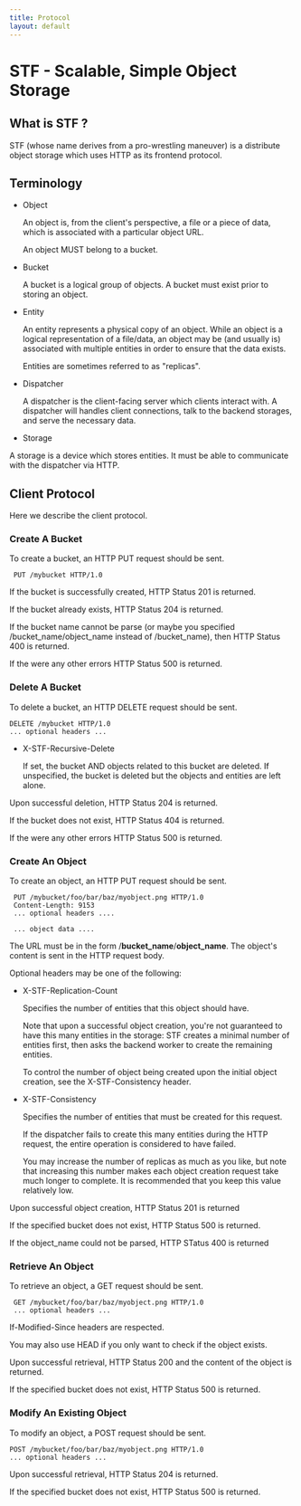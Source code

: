```yaml
---
title: Protocol
layout: default
---
```


# STF - Scalable, Simple Object Storage

## What is STF ?

STF (whose name derives from a pro-wrestling maneuver) is a distribute object storage which uses HTTP as its frontend protocol.

## Terminology

* Object

    An object is, from the client's perspective, a file or a piece of
    data, which is associated with a particular object URL.
    
    An object MUST belong to a bucket.

* Bucket

    A bucket is a logical group of objects. A bucket must exist prior to storing an object.

* Entity

    An entity represents a physical copy of an object. While an object is a logical representation of a file/data, an object may be (and usually is) associated with multiple entities in order to ensure that the data exists.

    Entities are sometimes referred to as "replicas".

* Dispatcher

    A dispatcher is the client-facing server which clients interact with. A dispatcher will handles client connections, talk to the backend storages, and serve the necessary data.

* Storage

A storage is a device which stores entities. It must be able to communicate with the dispatcher via HTTP.

## Client Protocol

Here we describe the client protocol.

### Create A Bucket

To create a bucket, an HTTP PUT request should be sent.

     PUT /mybucket HTTP/1.0

If the bucket is successfully created, HTTP Status 201 is returned.

If the bucket already exists, HTTP Status 204 is returned.

If the bucket name cannot be parse (or maybe you specified /bucket_name/object_name instead of /bucket_name), then HTTP Status 400 is returned.

If the were any other errors HTTP Status 500 is returned.

### Delete A Bucket

To delete a bucket, an HTTP DELETE request should be sent.

    DELETE /mybucket HTTP/1.0
    ... optional headers ...

* X-STF-Recursive-Delete

    If set, the bucket AND objects related to this bucket are deleted.
    If unspecified, the bucket is deleted but the objects and entities are
    left alone.

Upon successful deletion, HTTP Status 204 is returned.

If the bucket does not exist, HTTP Status 404 is returned.

If the were any other errors HTTP Status 500 is returned.

### Create An Object

To create an object, an HTTP PUT request should be sent.

     PUT /mybucket/foo/bar/baz/myobject.png HTTP/1.0
     Content-Length: 9153
     ... optional headers ....
     
     ... object data ....

The URL must be in the form /**bucket_name**/**object_name**. The object's content is sent in the HTTP request body.

Optional headers may be one of the following:

* X-STF-Replication-Count

    Specifies the number of entities that this object should have.
    
    Note that upon a successful object creation, you're not guaranteed
    to have this many entities in the storage: STF creates a minimal
    number of entities first, then asks the backend worker to create
    the remaining entities.

    To control the number of object being created upon the initial
    object creation, see the X-STF-Consistency header.

* X-STF-Consistency

    Specifies the number of entities that must be created for this request.

    If the dispatcher fails to create this many entities during
    the HTTP request, the entire operation is considered to have failed.

    You may increase the number of replicas as much as you like, but note
    that increasing this number makes each object creation request take
    much longer to complete. It is recommended that you keep this value
    relatively low.

Upon successful object creation, HTTP Status 201 is returned

If the specified bucket does not exist, HTTP Status 500 is returned.

If the object_name could not be parsed, HTTP STatus 400 is returned

### Retrieve An Object

To retrieve an object, a GET request should be sent.

     GET /mybucket/foo/bar/baz/myobject.png HTTP/1.0
     ... optional headers ...

If-Modified-Since headers are respected.

You may also use HEAD if you only want to check if the object exists.

Upon successful retrieval, HTTP Status 200 and the content of the object is returned.

If the specified bucket does not exist, HTTP Status 500 is returned.

### Modify An Existing Object

To modify an object, a POST request should be sent.

    POST /mybucket/foo/bar/baz/myobject.png HTTP/1.0
    ... optional headers ...

Upon successful retrieval, HTTP Status 204 is returned.

If the specified bucket does not exist, HTTP Status 500 is returned.